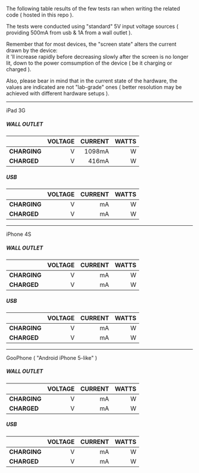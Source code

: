 The following table results of the few tests ran when writing the related code ( hosted in this repo ).  

The tests were conducted using "standard" 5V input voltage sources ( providing 500mA from usb & 1A from a wall outlet ).  

Remember that for most devices, the "screen state" alters the current drawn by the device:  
it 'll increase rapidly before decreasing slowly after the screen is no longer lit, down to the power comsumption of the device ( be it charging or charged ).  

Also, please bear in mind that in the current state of the hardware, the values are indicated are not "lab-grade" ones ( better resolution may be achieved with different hardware setups ).

-------

iPad 3G
##### WALL OUTLET
|              | VOLTAGE | CURRENT | WATTS |
| ------------ | ---:    | ---:    | ---:  |
| **CHARGING** | V       | 1098mA  | W     | 
| **CHARGED**  | V       | 416mA   | W     |
##### USB
|              | VOLTAGE | CURRENT | WATTS |
| ------------ | ---:    | ---:    | ---:  |
| **CHARGING** | V       | mA      | W     | 
| **CHARGED**  | V       | mA      | W     |

-------

iPhone 4S
##### WALL OUTLET
|              | VOLTAGE | CURRENT | WATTS |
| ------------ | ---:    | ---:    | ---:  |
| **CHARGING** | V       | mA      | W     | 
| **CHARGED**  | V       | mA      | W     |
##### USB
|              | VOLTAGE | CURRENT | WATTS |
| ------------ | ---:    | ---:    | ---:  |
| **CHARGING** | V       | mA      | W     | 
| **CHARGED**  | V       | mA      | W     |

-------

GooPhone ( "Android iPhone 5-like" )
##### WALL OUTLET
|              | VOLTAGE | CURRENT | WATTS |
| ------------ | ---:    | ---:    | ---:  |
| **CHARGING** | V       | mA      | W     | 
| **CHARGED**  | V       | mA      | W     |
##### USB
|              | VOLTAGE | CURRENT | WATTS |
| ------------ | ---:    | ---:    | ---:  |
| **CHARGING** | V       | mA      | W     | 
| **CHARGED**  | V       | mA      | W     |
